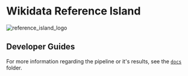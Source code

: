 # Wikidata Reference Island
![reference_island_logo](https://upload.wikimedia.org/wikipedia/commons/thumb/f/f8/Treasure_map.png/120px-Treasure_map.png)
## Developer Guides

For more information regarding the pipeline or it's results, see the [`docs`](docs/) folder.